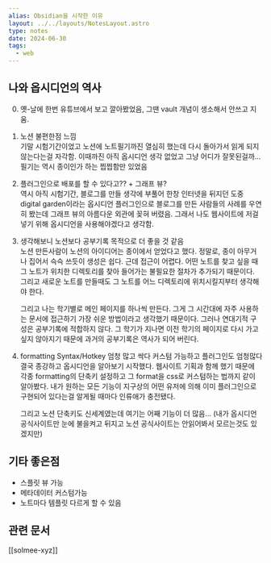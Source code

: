 ```yaml
---
alias: Obsidian을 시작한 이유
layout: ../../layouts/NotesLayout.astro
type: notes
date: 2024-06-30
tags:
  - web
---
```

## 나와 옵시디언의 역사
0. 옛-날에 한번 유튜브에서 보고 깔아봤었음, 그땐 vault 개념이 생소해서 안쓰고 지움.

1. 노션 불편한점 느낌  
	기말 시험기간이었고 노션에 노트필기까진 열심히 했는데 다시 돌아가서 읽게 되지 않는다는걸 자각함.
	이때까진 아직 옵시디언 생각 없었고 그냥 어디가 잘못된걸까… 필기는 역시 종이인가 하는 찝찝함만 있었음
2. 플러그인으로 배포를 할 수 있다고?? + 그래프 뷰?  
	역시 아직 시험기간, 블로그를 만들 생각에 부풀어 한창 인터넷을 뒤지던 도중 digital garden이라는 옵시디언 플러그인으로 블로그를 만든 사람들의 사례를 우연히 봤는데 그래프 뷰의 아름다운 외관에 꽂혀 버렸음. 그래서 나도 웹사이트에 저걸 넣기 위해 옵시디언을 사용해야겠다고 생각함.
3. 생각해보니 노션보다 공부기록 목적으로 더 좋을 것 같음  
	노션 만든사람이 노션의 아이디어는 종이에서 얻었다고 했다. 정말로, 종이 아무거나 집어서 슥슥 쓰듯이 생성은 쉽다. 근데 접근이 어렵다. 어떤 노트를 찾고 싶을 때 그 노트가 위치한 디렉토리를 찾아 들어가는 불필요한 절차가 추가되기 때문이다. 그리고 새로운 노트를 만들때도 그 노트를 어느 디렉토리에 위치시킬지부터 생각해야 한다.
	
	그리고 나는 학기별로 메인 페이지를 하나씩 만든다. 그게 그 시간대에 자주 사용하는 문서에 접근하기 가장 쉬운 방법이라고 생각했기 때문이다. 그러나 연대기적 구성은 공부기록에 적합하지 않다. 그 학기가 지나면 이전 학기의 페이지로 다시 가고 싶지 않아지기 때문에 과거의 공부기록은 역사가 되어 버린다.
4.  formatting Syntax/Hotkey 엄청 많고 싹다 커스텀 가능하고 플러그인도 엄청많다  
	결국 종강하고 옵시디언을 알아보기 시작했다. 웹사이트 기획과 함께 했기 때문에 각종 formatting의 단축키 설정하고 그 format을 css로 커스텀하는 법까지 같이 알아봤다. 내가 원하는 모든 기능이 지구상의 어떤 유저에 의해 이미 플러그인으로 구현되어 있다는걸 알게될 때마다 인류애가 충전됐다.
	
	그리고 노션 단축키도 신세계였는데 여기는 어째 기능이 더 많음… (내가 옵시디언 공식사이트만 눈에 불을켜고 뒤지고 노션 공식사이트는 안읽어봐서 모르는것도 있겠지만)

## 기타 좋은점
- 스플릿 뷰 가능
- 메타데이터 커스텀가능
- 노트마다 템플릿 다르게 할 수 있음

## 관련 문서
[[solmee-xyz]]